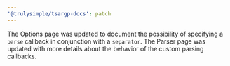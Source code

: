```yaml
---
'@trulysimple/tsargp-docs': patch
---
```


The Options page was updated to document the possibility of specifying a `parse` callback in conjunction with a `separator`. The Parser page was updated with more details about the behavior of the custom parsing callbacks.

